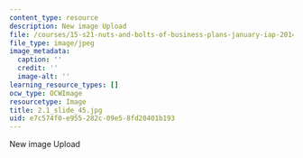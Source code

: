 ```yaml
---
content_type: resource
description: New image Upload
file: /courses/15-s21-nuts-and-bolts-of-business-plans-january-iap-2014/e7c574f0e955282c09e58fd20401b193_2.1_slide_45.jpg
file_type: image/jpeg
image_metadata:
  caption: ''
  credit: ''
  image-alt: ''
learning_resource_types: []
ocw_type: OCWImage
resourcetype: Image
title: 2.1_slide_45.jpg
uid: e7c574f0-e955-282c-09e5-8fd20401b193
---
```

New image Upload